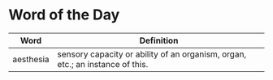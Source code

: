 # Word of the Day

|Word|Definition|
|---|---|
|aesthesia|sensory capacity or ability of an organism, organ, etc.; an instance of this.|